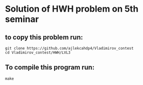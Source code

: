 # Solution of HWH problem on 5th seminar
## to copy this problem run:
```
git clone https://github.com/ajlekcahdp4/Vladimirov_contest
cd Vladimirov_contest/HWH/LVL3
```
## To compile this program run:
```
make
```